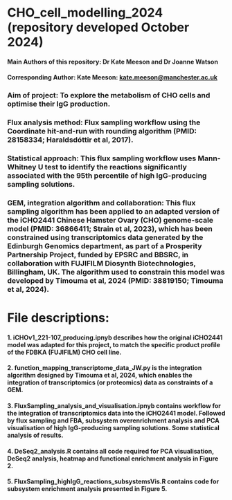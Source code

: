 # **CHO_cell_modelling_2024** (repository developed October 2024)
#### **Main Authors** of this repository: Dr Kate Meeson and Dr Joanne Watson
#### **Corresponding Author:** Kate Meeson: kate.meeson@manchester.ac.uk
### **Aim of project:** To explore the metabolism of CHO cells and optimise their IgG production.
### **Flux analysis method:** Flux sampling workflow using the Coordinate hit-and-run with rounding algorithm (PMID: 28158334; Haraldsdóttir et al, 2017).
### **Statistical approach:** This flux sampling workflow uses Mann-Whitney U test to identify the reactions significantly associated with the 95th percentile of high IgG-producing sampling solutions.
### **GEM, integration algorithm and collaboration:** This flux sampling algorithm has been applied to an adapted version of the iCHO2441 Chinese Hamster Ovary (CHO) genome-scale model (PMID: 36866411; Strain et al, 2023), which has been constrained using transcriptomics data generated by the Edinburgh Genomics department, as part of a Prosperity Partnership Project, funded by EPSRC and BBSRC, in collaboration with FUJIFILM Diosynth Biotechnologies, Billingham, UK. The algorithm used to constrain this model was developed by Timouma et al, 2024 (PMID: 38819150; Timouma et al, 2024).
# File descriptions:
#### 1. iCHOv1_221-107_producing.ipnyb describes how the original iCHO2441 model was adapted for this project, to match the specific product profile of the FDBKA (FUJIFILM) CHO cell line.
#### 2. function_mapping_transcriptome_data_JW.py is the integration algorithm designed by Timouma et al, 2024, which enables the integration of transcriptomics (or proteomics) data as constraints of a GEM. 
#### 3. FluxSampling_analysis_and_visualisation.ipnyb contains workflow for the integration of transcriptomics data into the iCHO2441 model. Followed by flux sampling and FBA, subsystem overenrichment analysis and PCA visualisation of high IgG-producing sampling solutions. Some statistical analysis of results.
#### 4. DeSeq2_analysis.R contains all code required for PCA visualisation, DeSeq2 analysis, heatmap and functional enrichment analysis in Figure 2.
#### 5. FluxSampling_highIgG_reactions_subsystemsVis.R contains code for subsystem enrichment analysis presented in Figure 5.
